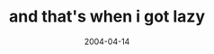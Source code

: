 ---
layout: base.njk
title : 'and that&#39;s when i got lazy' 
view_title : 'and that&#39;s when i got lazy' 
year : '2004' 
date : '2004-04-14' 
img_file : '/drawing/andthatswhenigotlazy.png' 
html_file : 'andthatswhenigotlazy' 
next_html : 'sorryiateit.html' 
year_order : '83' 
permalink : "title/{{html_file}}.html"
---